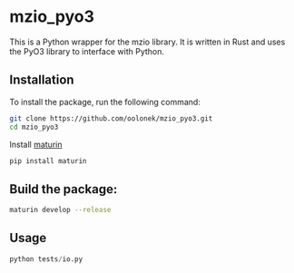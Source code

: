 # mzio_pyo3

This is a Python wrapper for the mzio library. It is written in Rust and uses the PyO3 library to interface with Python.

## Installation

To install the package, run the following command:

```bash
git clone https://github.com/oolonek/mzio_pyo3.git
cd mzio_pyo3
```

Install [maturin](https://www.maturin.rs/)

```bash
pip install maturin
```

## Build the package:

```bash
maturin develop --release
```

## Usage

```python
python tests/io.py
```


